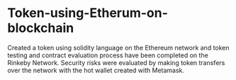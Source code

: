# Token-using-Etherum-on-blockchain
Created a token using solidity language on the Ethereum network and token testing and contract evaluation process have been completed on the Rinkeby Network. 
Security risks were evaluated by making token transfers over the network with the hot wallet created with Metamask.
